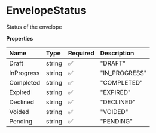 # EnvelopeStatus

Status of the envelope

**Properties**

| Name       | Type   | Required | Description   |
| :--------- | :----- | :------- | :------------ |
| Draft      | string | ✅       | "DRAFT"       |
| InProgress | string | ✅       | "IN_PROGRESS" |
| Completed  | string | ✅       | "COMPLETED"   |
| Expired    | string | ✅       | "EXPIRED"     |
| Declined   | string | ✅       | "DECLINED"    |
| Voided     | string | ✅       | "VOIDED"      |
| Pending    | string | ✅       | "PENDING"     |
